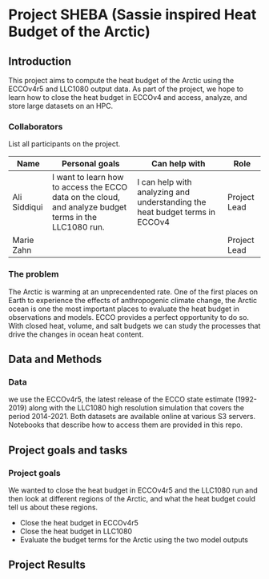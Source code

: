 # Project SHEBA (Sassie inspired Heat Budget of the Arctic)
## Introduction
This project aims to compute the heat budget of the Arctic using the ECCOv4r5 and LLC1080 output data. As part of the project, we hope to learn how to close the heat budget in ECCOv4 and access, analyze, and store large datasets on an HPC. 


### Collaborators

List all participants on the project. 

| Name | Personal goals | Can help with | Role |
| ------------- | ------------- | ------------- | ------------- |
| Ali Siddiqui | I want to learn how to access the ECCO data on the cloud, and analyze budget terms in the LLC1080 run.  | I can help with analyzing and understanding the heat budget terms in ECCOv4  | Project Lead |
| Marie Zahn|  |  | Project Lead |

### The problem

The Arctic is warming at an unprecendented rate. One of the first places on Earth to experience the effects of anthropogenic climate change, the Arctic ocean is one the most important places to evaluate the heat budget in observations and models. ECCO provides a perfect opportunity to do so. With closed heat, volume, and salt budgets we can study the processes that drive the changes in ocean heat content. 
## Data and Methods

### Data

we use the ECCOv4r5, the latest release of the ECCO state estimate (1992-2019) along with the LLC1080 high resolution simulation that covers the period 2014-2021. Both datasets are available online at various S3 servers. Notebooks that describe how to access them are provided in this repo.  


## Project goals and tasks

### Project goals

We wanted to close the heat budget in ECCOv4r5 and the LLC1080 run and then look at different regions of the Arctic, and what the heat budget could tell us about these regions. 

* Close the heat budget in ECCOv4r5
* Close the heat budget in LLC1080
* Evaluate the budget terms for the Arctic using the two model outputs


## Project Results

